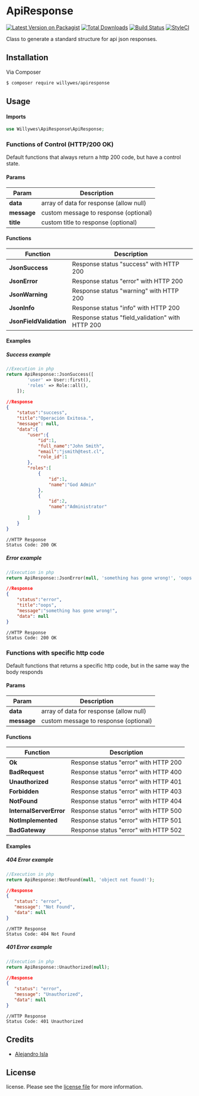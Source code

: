 # ApiResponse

[![Latest Version on Packagist][ico-version]][link-packagist]
[![Total Downloads][ico-downloads]][link-downloads]
[![Build Status][ico-travis]][link-travis]
[![StyleCI][ico-styleci]][link-styleci]

Class to generate a standard structure for api json responses.
## Installation

Via Composer

``` bash
$ composer require willywes/apiresponse
```

## Usage

#### Imports

``` php
use Willywes\ApiResponse\ApiResponse;
```

### Functions of Control (HTTP/200 OK)
Default functions that always return a http 200 code, but have a control state.

#### Params

|Param          |Description                            |
|---------------|---------------------------------------|
|**data**      |array of data for response (allow null)|
|**message**   |custom message to response (optional)  |
|**title**     |custom title to response (optional)    |

#### Functions

|Function                        |Description                                      |
|--------------------------------|-------------------------------------------------|
|**JsonSuccess**               | Response status "success" with HTTP 200          |
|**JsonError**                 | Response status "error" with HTTP 200            |
|**JsonWarning**               | Response status "warning" with HTTP 200          |
|**JsonInfo**                  | Response status "info" with HTTP 200             |
|**JsonFieldValidation**      | Response status "field_validation" with HTTP 200|

#### Examples

##### Success example
``` php
//Execution in php
return ApiResponse::JsonSuccess([
        'user' => User::first(),
        'roles' => Role::all(),
    ]);
```

``` json
//Response
{
    "status":"success",
    "title":"Operación Exitosa.",
    "message": null,
    "data":{
        "user":{
            "id":1,
            "full_name":"John Smith",
            "email":"jsmith@test.cl",
            "role_id":1
        },
        "roles":[
            {
                "id":1,
                "name":"God Admin"
            },
            {
                "id":2,
                "name":"Administrator"
            }
        ]
    }
}
```

``` json5
//HTTP Response 
Status Code: 200 OK
```

##### Error example
``` php
//Execution in php
return ApiResponse::JsonError(null, 'something has gone wrong!', 'oops');
```

``` json
//Response
{
    "status":"error",
    "title":"oops",
    "message":"something has gone wrong!",
    "data": null
}
```

``` json5
//HTTP Response 
Status Code: 200 OK
```

### Functions with specific http code
Default functions that returns a specific http code, but in the same way the body responds

#### Params

|Param          |Description                            |
|---------------|---------------------------------------|
|**data**      |array of data for response (allow null)|
|**message**   |custom message to response (optional)  |


#### Functions

|Function                        |Description                                      |
|--------------------------------|-------------------------------------------------|
|**Ok**                         | Response status "error" with HTTP 200           |
|**BadRequest**                | Response status "error" with HTTP 400           |
|**Unauthorized**              | Response status "error" with HTTP 401           |
|**Forbidden**                 | Response status "error" with HTTP 403           |
|**NotFound**                  | Response status "error" with HTTP 404           |
|**InternalServerError**      | Response status "error" with HTTP 500           |
|**NotImplemented**            | Response status "error" with HTTP 501           |
|**BadGateway**                | Response status "error" with HTTP 502           |

#### Examples

##### 404 Error example
``` php
//Execution in php
return ApiResponse::NotFound(null, 'object not found!');
```

``` json
//Response
{
   "status": "error",
   "message": "Not Found",
   "data": null
}
```

``` json5
//HTTP Response 
Status Code: 404 Not Found
```

##### 401 Error example
``` php
//Execution in php
return ApiResponse::Unauthorized(null);
```

``` json
//Response
{
   "status": "error",
   "message": "Unauthorized",
   "data": null
}
```

``` json5
//HTTP Response 
Status Code: 401 Unauthorized
```

## Credits

- [Alejandro Isla][link-author]

## License

license. Please see the [license file](license.md) for more information.

[ico-version]: https://img.shields.io/packagist/v/willywes/apiresponse.svg?style=flat-square
[ico-downloads]: https://img.shields.io/packagist/dt/willywes/apiresponse.svg?style=flat-square
[ico-travis]: https://img.shields.io/travis/willywes/apiresponse/master.svg?style=flat-square
[ico-styleci]: https://styleci.io/repos/12345678/shield

[link-packagist]: https://packagist.org/packages/willywes/apiresponse
[link-downloads]: https://packagist.org/packages/willywes/apiresponse
[link-travis]: https://travis-ci.org/willywes/apiresponse
[link-styleci]: https://styleci.io/repos/12345678
[link-author]: https://github.com/willywes
[link-contributors]: ../../contributors
